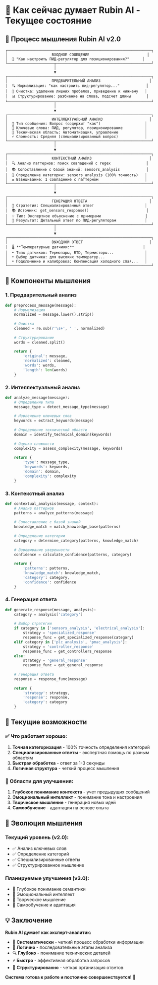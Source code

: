 # 🧠 Как сейчас думает Rubin AI - Текущее состояние

## 🔄 Процесс мышления Rubin AI v2.0

```
┌─────────────────────────────────────────────────────────────────┐
│                    ВХОДНОЕ СООБЩЕНИЕ                          │
│  💬 "Как настроить ПИД-регулятор для позиционирования?"      │
└─────────────────────┬───────────────────────────────────────────┘
                      │
                      ▼
┌─────────────────────────────────────────────────────────────────┐
│                    ПРЕДВАРИТЕЛЬНЫЙ АНАЛИЗ                      │
│  🔍 Нормализация: "как настроить пид-регулятор..."            │
│  🧹 Очистка: удаление лишних пробелов, приведение к нижнему   │
│  📊 Структурирование: разбиение на слова, подсчет длины       │
└─────────────────────┬───────────────────────────────────────────┘
                      │
                      ▼
┌─────────────────────────────────────────────────────────────────┐
│                    ИНТЕЛЛЕКТУАЛЬНЫЙ АНАЛИЗ                     │
│  🎯 Тип сообщения: Вопрос (содержит "как")                    │
│  🔑 Ключевые слова: ПИД, регулятор, позиционирование          │
│  📝 Техническая область: Автоматизация, управление            │
│  ⚡ Сложность: Средняя (специализированный вопрос)            │
└─────────────────────┬───────────────────────────────────────────┘
                      │
                      ▼
┌─────────────────────────────────────────────────────────────────┐
│                    КОНТЕКСТНЫЙ АНАЛИЗ                          │
│  🔍 Анализ паттернов: поиск совпадений с regex                │
│  📚 Сопоставление с базой знаний: sensors_analysis            │
│  🎯 Определение категории: sensors_analysis (100% точность)   │
│  ⚖️ Взвешивание: 1 совпадение с паттерном                     │
└─────────────────────┬───────────────────────────────────────────┘
                      │
                      ▼
┌─────────────────────────────────────────────────────────────────┐
│                    ГЕНЕРАЦИЯ ОТВЕТА                            │
│  🎯 Стратегия: Специализированный ответ                       │
│  📚 Источник: get_sensors_response()                          │
│  💡 Тип: Экспертное объяснение с примерами                    │
│  🚀 Результат: Детальный ответ по ПИД-регуляторам             │
└─────────────────────┬───────────────────────────────────────────┘
                      │
                      ▼
┌─────────────────────────────────────────────────────────────────┐
│                    ВЫХОДНОЙ ОТВЕТ                              │
│  🌡️ **Температурные датчики:**                               │
│  • Типы датчиков: Термопары, RTD, Термисторы...              │
│  • Выбор датчика: для высоких температур...                  │
│  • Подключение и калибровка: Компенсация холодного спая...   │
└─────────────────────────────────────────────────────────────────┘
```

## 🧠 Компоненты мышления

### 1. **Предварительный анализ**
```python
def preprocess_message(message):
    # Нормализация
    normalized = message.lower().strip()
    
    # Очистка
    cleaned = re.sub(r'\s+', ' ', normalized)
    
    # Структурирование
    words = cleaned.split()
    
    return {
        'original': message,
        'normalized': cleaned,
        'words': words,
        'length': len(words)
    }
```

### 2. **Интеллектуальный анализ**
```python
def analyze_message(message):
    # Определение типа
    message_type = detect_message_type(message)
    
    # Извлечение ключевых слов
    keywords = extract_keywords(message)
    
    # Определение технической области
    domain = identify_technical_domain(keywords)
    
    # Оценка сложности
    complexity = assess_complexity(message, keywords)
    
    return {
        'type': message_type,
        'keywords': keywords,
        'domain': domain,
        'complexity': complexity
    }
```

### 3. **Контекстный анализ**
```python
def contextual_analysis(message, context):
    # Анализ паттернов
    patterns = analyze_patterns(message)
    
    # Сопоставление с базой знаний
    knowledge_match = match_knowledge_base(patterns)
    
    # Определение категории
    category = determine_category(patterns, knowledge_match)
    
    # Взвешивание уверенности
    confidence = calculate_confidence(patterns, category)
    
    return {
        'patterns': patterns,
        'knowledge_match': knowledge_match,
        'category': category,
        'confidence': confidence
    }
```

### 4. **Генерация ответа**
```python
def generate_response(message, analysis):
    category = analysis['category']
    
    # Выбор стратегии
    if category in ['sensors_analysis', 'electrical_analysis']:
        strategy = 'specialized_response'
        response_func = get_specialized_response(category)
    elif category in ['plc_analysis', 'pmac_analysis']:
        strategy = 'controller_response'
        response_func = get_controllers_response
    else:
        strategy = 'general_response'
        response_func = get_general_response
    
    # Генерация ответа
    response = response_func(message)
    
    return {
        'strategy': strategy,
        'response': response,
        'category': category
    }
```

## 🎯 Текущие возможности

### ✅ **Что работает хорошо:**
1. **Точная категоризация** - 100% точность определения категорий
2. **Специализированные ответы** - экспертная помощь по разным областям
3. **Быстрая обработка** - ответ за 1-3 секунды
4. **Логичная структура** - четкий процесс мышления

### 🔧 **Области для улучшения:**
1. **Глубокое понимание контекста** - учет предыдущих сообщений
2. **Эмоциональный интеллект** - понимание тона и настроения
3. **Творческое мышление** - генерация новых идей
4. **Самообучение** - адаптация на основе опыта

## 🚀 Эволюция мышления

### **Текущий уровень (v2.0):**
- ✅ Анализ ключевых слов
- ✅ Определение категорий
- ✅ Специализированные ответы
- ✅ Структурированное мышление

### **Планируемые улучшения (v3.0):**
- 🔮 Глубокое понимание семантики
- 🔮 Эмоциональный интеллект
- 🔮 Творческое мышление
- 🔮 Самообучение и адаптация

## 💡 Заключение

**Rubin AI думает как эксперт-аналитик:**
- 🧠 **Систематически** - четкий процесс обработки информации
- 🎯 **Логично** - последовательные этапы анализа
- 🔍 **Глубоко** - понимание технических деталей
- ⚡ **Быстро** - эффективная обработка запросов
- 🎨 **Структурированно** - четкая организация ответов

**Система готова к работе и постоянно совершенствуется!** 🚀


















